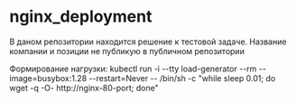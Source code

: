 # nginx_deployment

В даном репозитории находится решение к тестовой задаче. Название компании и позиции не публикую в публичном репозитории

Формирование нагрузки:
kubectl run -i --tty load-generator --rm --image=busybox:1.28 --restart=Never -- /bin/sh -c "while sleep 0.01; do wget -q -O- http://nginx-80-port; done"

